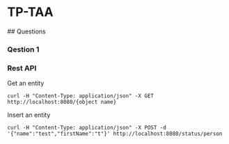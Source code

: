 # TP-TAA

## Questions

### Qestion 1


### Rest API


Get an entity
    
    curl -H "Content-Type: application/json" -X GET http://localhost:8080/{object name}

Insert an entity

    curl -H "Content-Type: application/json" -X POST -d '{"name":"test","firstName":"t"}' http://localhost:8080/status/person
